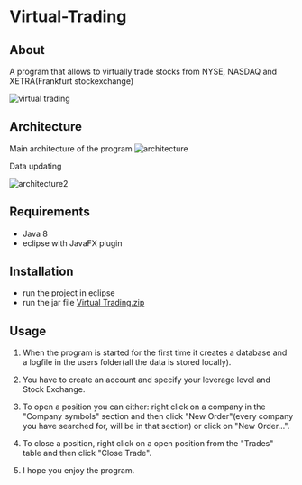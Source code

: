 # Virtual-Trading
## About
A program that allows to virtually trade stocks from NYSE, NASDAQ and XETRA(Frankfurt stockexchange)

![virtual trading](https://cloud.githubusercontent.com/assets/22866739/21136217/678f03d4-c12d-11e6-92a8-ac6c4eedf924.png)

## Architecture
Main architecture of the program
![architecture](https://cloud.githubusercontent.com/assets/22866739/22239044/282e7b8c-e21d-11e6-884a-af39abf5dbe3.PNG)

Data updating

![architecture2](https://cloud.githubusercontent.com/assets/22866739/22239045/285128da-e21d-11e6-9d1a-76b14ff3b8ce.PNG)

## Requirements

- Java 8
- eclipse with JavaFX plugin

## Installation

- run the project in eclipse
- run the jar file [Virtual Trading.zip](https://github.com/KaloyanBogoslovov/Virtual-Trading/files/652009/Virtual.Trading.zip)
 
## Usage

1) When the program is started for the first time it creates a database and a logfile in the users folder(all the data is stored locally).

2) You have to create an account and specify your leverage level and Stock Exchange.

3) To open a position you can either: right click on a company in the "Company symbols" section and then click "New Order"(every company you have searched for, will be in that section) or click on "New Order...".
 
4) To close a position, right click on a open position from the "Trades" table and then click "Close Trade".

5) I hope you enjoy the program.
